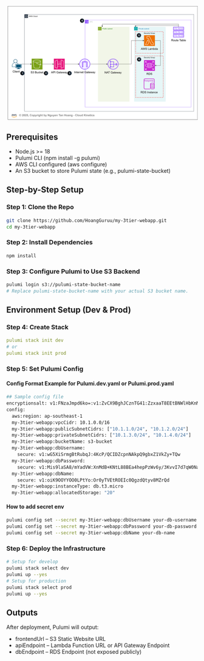 ![Architecture Diagram](./images/diagram.png)

##  Prerequisites
- Node.js >= 18
- Pulumi CLI (npm install -g pulumi)
- AWS CLI configured (aws configure)
- An S3 bucket to store Pulumi state (e.g., pulumi-state-bucket)

## Step-by-Step Setup
### Step 1: Clone the Repo
```sh
git clone https://github.com/HoangGuruu/my-3tier-webapp.git
cd my-3tier-webapp
```
### Step 2: Install Dependencies
```sh
npm install
```
### Step 3: Configure Pulumi to Use S3 Backend
```sh
pulumi login s3://pulumi-state-bucket-name
# Replace pulumi-state-bucket-name with your actual S3 bucket name.
```

## Environment Setup (Dev & Prod)
### Step 4: Create Stack
```yml
pulumi stack init dev
# or
pulumi stack init prod
```
### Step 5: Set Pulumi Config

#### Config Format Example for Pulumi.dev.yaml or Pulumi.prod.yaml

```sh
## Sample config file
encryptionsalt: v1:FNzaJmpd6ko=:v1:ZvCX9BghJCznTG41:ZzxaaT8EEtBNWlHbKnMNvYd4jMP3PQ==
config:
  aws:region: ap-southeast-1
  my-3tier-webapp:vpcCidr: 10.1.0.0/16
  my-3tier-webapp:publicSubnetCidrs: ["10.1.1.0/24", "10.1.2.0/24"]
  my-3tier-webapp:privateSubnetCidrs: ["10.1.3.0/24", "10.1.4.0/24"]
  my-3tier-webapp:bucketName: s3-bucket
  my-3tier-webapp:dbUsername:
    secure: v1:wG5XiSrmgBtRubqJ:4KcP/QCIDZcpnNAkpQ9gbxZ1VkZy+TQw
  my-3tier-webapp:dbPassword:
    secure: v1:Mis9laSA8/mYadVW:XnMdB+KNtL88BEa4hepPzWv6y/3KvvI7d7qW0NaKNA==
  my-3tier-webapp:dbName:
    secure: v1:oiK9OOYYOO0LPtYo:Or0yTVEtROEIc0QgzdQtyv8MZrQd
  my-3tier-webapp:instanceType: db.t3.micro
  my-3tier-webapp:allocatedStorage: "20"

```
#### How to add secret env 
```sh
pulumi config set --secret my-3tier-webapp:dbUsername your-db-username
pulumi config set --secret my-3tier-webapp:dbPassword your-db-password
pulumi config set --secret my-3tier-webapp:dbName your-db-name
```


### Step 6: Deploy the Infrastructure
```sh
# Setup for develop
pulumi stack select dev
pulumi up --yes
# Setup for production
pulumi stack select prod
pulumi up --yes
```


## Outputs
After deployment, Pulumi will output:

- frontendUrl – S3 Static Website URL
- apiEndpoint – Lambda Function URL or API Gateway Endpoint
- dbEndpoint – RDS Endpoint (not exposed publicly)

